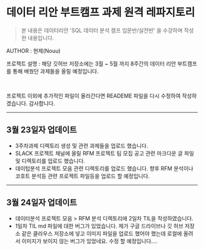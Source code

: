# 데이터 리안 부트캠프 과제 원격 레파지토리

> 본 내용은 데이터리안 'SQL 데이터 분석 캠프 입문반/실전반' 을 수강하며 작성한 내용입니다.

AUTHOR : 현제(Nouu)

프로젝트 설명 : 해당 깃허브 저장소에는 3월 ~ 5월 까지 8주간의 데이터 리안 부트캠프를 통해 배웠던 과제들을 올릴 예정입니다.

<br>

프로젝트 이외에 추가적인 파일이 올라간다면 READEME 파일을 다시 수정하여 작성하겠습니다. 감사합니다.

-----

## 3월 23일자 업데이트 

* 3주차과제 디렉토리 생성 및 관련 과제들을 업로드 했습니다. 
* SLACK 프로젝트 채널에 올릴 RFM 프로젝트 팀 모집 공고 관련 마크다운 글 파일 및 디렉토리를 업로드 했습니다. 
* 데이텁분석 프로젝트 모음 관련 디렉토리를 업로드 했습니다. 향후 RFM 분석이나 코호트 분석등 관련 프로젝트 파일등을 업로드 할 예정입니다.

---

## 3월 24일자 업데이트 

* 데이터분석 프로젝트 모음 > RFM 분석 디렉토리에 2일차 TIL을 작성하였습니다. 
* 1일차 TIL md 파일에 대한 버그가 있었습니다. 제가 구글 드라이브나 깃 허브 저장소 같은 클라우스 저장소에 넣고 이미지 파일을 업로드 했어야 했는데 로컬에 올려서 이미지가 보이지 않는 버그가 있었네요. 수정 할 예정입니다.... 